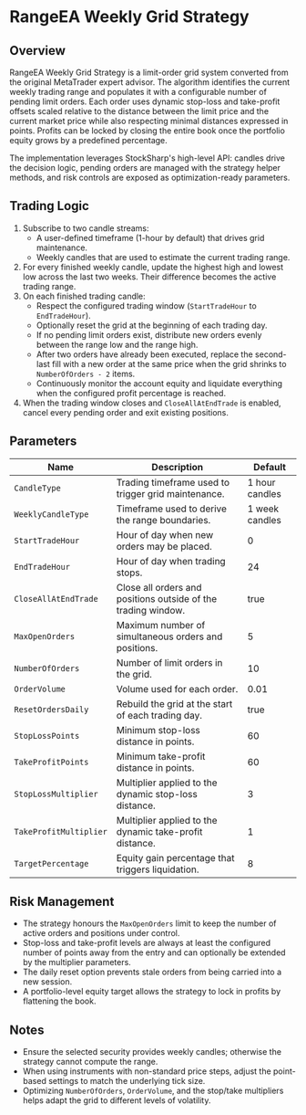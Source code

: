 # RangeEA Weekly Grid Strategy

## Overview

RangeEA Weekly Grid Strategy is a limit-order grid system converted from the original MetaTrader expert advisor. The algorithm identifies the current
weekly trading range and populates it with a configurable number of pending limit orders. Each order uses dynamic stop-loss and
take-profit offsets scaled relative to the distance between the limit price and the current market price while also respecting
minimal distances expressed in points. Profits can be locked by closing the entire book once the portfolio equity grows by a
predefined percentage.

The implementation leverages StockSharp's high-level API: candles drive the decision logic, pending orders are managed with the
strategy helper methods, and risk controls are exposed as optimization-ready parameters.

## Trading Logic

1. Subscribe to two candle streams:
   - A user-defined timeframe (1-hour by default) that drives grid maintenance.
   - Weekly candles that are used to estimate the current trading range.
2. For every finished weekly candle, update the highest high and lowest low across the last two weeks. Their difference becomes
the active trading range.
3. On each finished trading candle:
   - Respect the configured trading window (`StartTradeHour` to `EndTradeHour`).
   - Optionally reset the grid at the beginning of each trading day.
   - If no pending limit orders exist, distribute new orders evenly between the range low and the range high.
   - After two orders have already been executed, replace the second-last fill with a new order at the same price when the grid
     shrinks to `NumberOfOrders - 2` items.
   - Continuously monitor the account equity and liquidate everything when the configured profit percentage is reached.
4. When the trading window closes and `CloseAllAtEndTrade` is enabled, cancel every pending order and exit existing positions.

## Parameters

| Name | Description | Default |
|------|-------------|---------|
| `CandleType` | Trading timeframe used to trigger grid maintenance. | 1 hour candles |
| `WeeklyCandleType` | Timeframe used to derive the range boundaries. | 1 week candles |
| `StartTradeHour` | Hour of day when new orders may be placed. | 0 |
| `EndTradeHour` | Hour of day when trading stops. | 24 |
| `CloseAllAtEndTrade` | Close all orders and positions outside of the trading window. | true |
| `MaxOpenOrders` | Maximum number of simultaneous orders and positions. | 5 |
| `NumberOfOrders` | Number of limit orders in the grid. | 10 |
| `OrderVolume` | Volume used for each order. | 0.01 |
| `ResetOrdersDaily` | Rebuild the grid at the start of each trading day. | true |
| `StopLossPoints` | Minimum stop-loss distance in points. | 60 |
| `TakeProfitPoints` | Minimum take-profit distance in points. | 60 |
| `StopLossMultiplier` | Multiplier applied to the dynamic stop-loss distance. | 3 |
| `TakeProfitMultiplier` | Multiplier applied to the dynamic take-profit distance. | 1 |
| `TargetPercentage` | Equity gain percentage that triggers liquidation. | 8 |

## Risk Management

- The strategy honours the `MaxOpenOrders` limit to keep the number of active orders and positions under control.
- Stop-loss and take-profit levels are always at least the configured number of points away from the entry and can optionally be
  extended by the multiplier parameters.
- The daily reset option prevents stale orders from being carried into a new session.
- A portfolio-level equity target allows the strategy to lock in profits by flattening the book.

## Notes

- Ensure the selected security provides weekly candles; otherwise the strategy cannot compute the range.
- When using instruments with non-standard price steps, adjust the point-based settings to match the underlying tick size.
- Optimizing `NumberOfOrders`, `OrderVolume`, and the stop/take multipliers helps adapt the grid to different levels of
  volatility.
